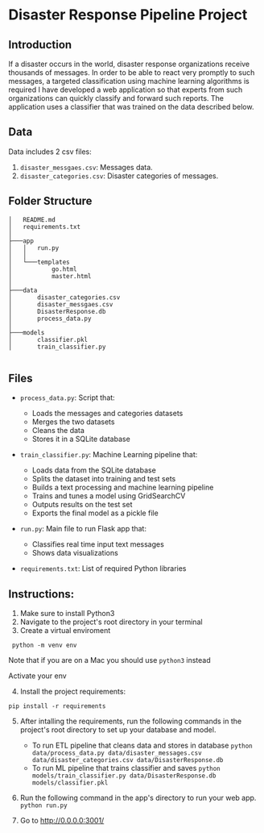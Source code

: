 # Disaster Response Pipeline Project

## Introduction
If a disaster occurs in the world, disaster response organizations receive thousands of messages. In order to be able to react very promptly to such messages, a targeted classification using machine learning algorithms is required I have developed a web application so that experts from such organizations can quickly classify and forward such reports. The application uses a classifier that was trained on the data described below.

## Data
Data includes 2 csv files:

1. `disaster_messgaes.csv`: Messages data.
2. `disaster_categories.csv`: Disaster categories of messages.

## Folder Structure
```
│   README.md
│   requirements.txt
│
├───app
│   │   run.py
│   │
│   └───templates
│           go.html
│           master.html
│
├───data
│       disaster_categories.csv
│       disaster_messgaes.csv
│       DisasterResponse.db
│       process_data.py
│
├───models
│       classifier.pkl
│       train_classifier.py


```
## Files
- `process_data.py`: Script that:

    - Loads the messages and categories datasets
    - Merges the two datasets
    - Cleans the data
    - Stores it in a SQLite database

- `train_classifier.py`: Machine Learning pipeline that:

    - Loads data from the SQLite database
    - Splits the dataset into training and test sets
    - Builds a text processing and machine learning pipeline
    - Trains and tunes a model using GridSearchCV
    - Outputs results on the test set
    - Exports the final model as a pickle file

- `run.py`: Main file to run Flask app that:

    - Classifies real time input text messages
    - Shows data visualizations

- `requirements.txt`: List of required Python libraries

## Instructions:

1. Make sure to install Python3
2. Navigate to the project's root directory in your terminal
3. Create a virtual enviroment 
```
 python -m venv env
```

Note that if you are on a Mac you should use `python3` instead

Activate your env

4. Install the project requirements:
```
pip install -r requirements
```

5. After intalling the requirements, run the following commands in the project's root directory to set up your database and model.

    - To run ETL pipeline that cleans data and stores in database
        `python data/process_data.py data/disaster_messages.csv data/disaster_categories.csv data/DisasterResponse.db`
    - To run ML pipeline that trains classifier and saves
        `python models/train_classifier.py data/DisasterResponse.db models/classifier.pkl`

2. Run the following command in the app's directory to run your web app.
    `python run.py`

3. Go to http://0.0.0.0:3001/
